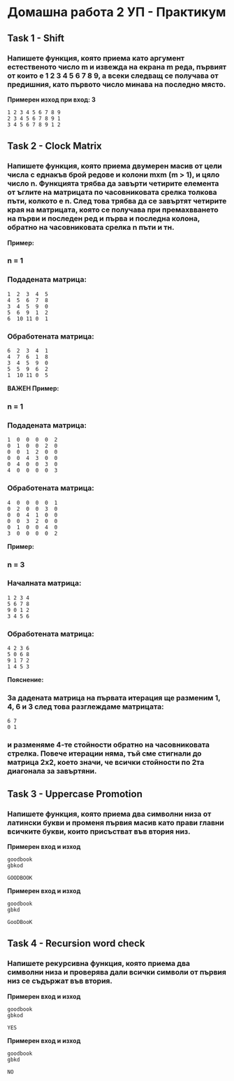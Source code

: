 # Домашна работа 2 УП - Практикум

## Task 1 - Shift
### Напишете функция, която приема като аргумент естественото число m и извежда на екрана m реда, първият от които е 1 2 3 4 5 6 7 8 9, а всеки следващ се получава от предишния, като първото число минава на последно място.

**Примерен изход при вход: 3**  
```
1 2 3 4 5 6 7 8 9
2 3 4 5 6 7 8 9 1
3 4 5 6 7 8 9 1 2
```

## Task 2 - Clock Matrix
### Напишете функция, която приема двумерен масив от цели числа с еднакъв брой редове и колони mxm (m > 1), и цяло число n. Функцията трябва да завърти четирите елемента от ъглите на матрицата по часовниковата срелка толкова пъти, колкото е n. След това трябва да се завъртят четирите края на матрицата, която се получава при премахвването на първи и последен ред и първа и последна колона, обратно на часовниковата срелка n пъти и тн.

**Пример:**

### n = 1

### Подадената матрица:
```
1  2  3  4  5
4  5  6  7  8
3  4  5  9  0
5  6  9  1  2
6  10 11 0  1
```
### Обработената матрица:
```
6  2  3  4  1
4  7  6  1  8
3  4  5  9  0
5  5  9  6  2
1  10 11 0  5
```

**ВАЖЕН Пример:**

### n = 1

### Подадената матрица:
```
1  0  0  0  0  2
0  1  0  0  2  0
0  0  1  2  0  0
0  0  4  3  0  0
0  4  0  0  3  0
4  0  0  0  0  3
```
### Обработената матрица:
```
4  0  0  0  0  1
0  2  0  0  3  0
0  0  4  1  0  0
0  0  3  2  0  0
0  1  0  0  4  0
3  0  0  0  0  2
```


**Пример:**

### n = 3

### Началната матрица:
```
1 2 3 4
5 6 7 8
9 0 1 2
3 4 5 6
```

### Обработената матрица:
```
4 2 3 6
5 0 6 8
9 1 7 2
1 4 5 3
```
**Пояснение:**

### За дадената матрица на първата итерация ще разменим 1, 4, 6 и 3 след това разглеждаме матрицата:
```
6 7
0 1
```
### и разменяме 4-те стойности обратно на часовниковата стрелка. Повече итерации няма, тъй сме стигнали до матрица 2х2, което значи, че всички стойности по 2та диагонала за завъртяни.

## Task 3 - Uppercase Promotion
### Напишете функция, която приема два символни низа от латински букви и променя първия масив като прави главни всичките букви, които присъстват във втория низ.

**Примерен вход и изход**
```           
goodbook
gbkod

GOODBOOK
```  

**Примерен вход и изход**
```           
goodbook
gbkd

GooDBooK
```   

## Task 4 - Recursion word check
### Напишете рекурсивна функция, която приема два символни низа и проверява дали всички символи от първия низ се съдържат във втория.

**Примерен вход и изход**
```           
goodbook
gbkod

YES
```    

**Примерен вход и изход**
```           
goodbook
gbkd

NO
```      

